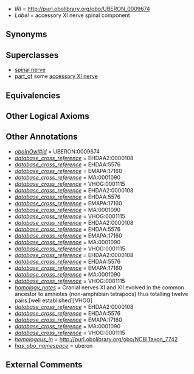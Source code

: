  * *IRI* = http://purl.obolibrary.org/obo/UBERON_0009674
 * *Label* = accessory XI nerve spinal component

## Synonyms


## Superclasses

 * [spinal nerve](../../UBERON/80/UBERON_0001780.md)
 * [part_of](../../BFO/50/BFO_0000050.md) some [accessory XI nerve](../../UBERON/19/UBERON_0002019.md)

## Equivalencies


## Other Logical Axioms


## Other Annotations

 * *[oboInOwl#id](../../id/oboInOwl#id.md)* = UBERON:0009674
 * *[database_cross_reference](../../ef/oboInOwl#hasDbXref.md)* = EHDAA2:0000108
 * *[database_cross_reference](../../ef/oboInOwl#hasDbXref.md)* = EHDAA:5576
 * *[database_cross_reference](../../ef/oboInOwl#hasDbXref.md)* = EMAPA:17160
 * *[database_cross_reference](../../ef/oboInOwl#hasDbXref.md)* = MA:0001090
 * *[database_cross_reference](../../ef/oboInOwl#hasDbXref.md)* = VHOG:0001115
 * *[database_cross_reference](../../ef/oboInOwl#hasDbXref.md)* = EHDAA2:0000108
 * *[database_cross_reference](../../ef/oboInOwl#hasDbXref.md)* = EHDAA:5576
 * *[database_cross_reference](../../ef/oboInOwl#hasDbXref.md)* = EMAPA:17160
 * *[database_cross_reference](../../ef/oboInOwl#hasDbXref.md)* = MA:0001090
 * *[database_cross_reference](../../ef/oboInOwl#hasDbXref.md)* = VHOG:0001115
 * *[database_cross_reference](../../ef/oboInOwl#hasDbXref.md)* = EHDAA2:0000108
 * *[database_cross_reference](../../ef/oboInOwl#hasDbXref.md)* = EHDAA:5576
 * *[database_cross_reference](../../ef/oboInOwl#hasDbXref.md)* = EMAPA:17160
 * *[database_cross_reference](../../ef/oboInOwl#hasDbXref.md)* = MA:0001090
 * *[database_cross_reference](../../ef/oboInOwl#hasDbXref.md)* = VHOG:0001115
 * *[database_cross_reference](../../ef/oboInOwl#hasDbXref.md)* = EHDAA2:0000108
 * *[database_cross_reference](../../ef/oboInOwl#hasDbXref.md)* = EHDAA:5576
 * *[database_cross_reference](../../ef/oboInOwl#hasDbXref.md)* = EMAPA:17160
 * *[database_cross_reference](../../ef/oboInOwl#hasDbXref.md)* = MA:0001090
 * *[database_cross_reference](../../ef/oboInOwl#hasDbXref.md)* = VHOG:0001115
 * *[homology_notes](../../UBPROP/03/UBPROP_0000003.md)* = Cranial nerves XI and XII evolved in the common ancestor to amniotes (non-amphibian tetrapods) thus totalling twelve pairs.[well established][VHOG]
 * *[database_cross_reference](../../ef/oboInOwl#hasDbXref.md)* = EHDAA2:0000108
 * *[database_cross_reference](../../ef/oboInOwl#hasDbXref.md)* = EHDAA:5576
 * *[database_cross_reference](../../ef/oboInOwl#hasDbXref.md)* = EMAPA:17160
 * *[database_cross_reference](../../ef/oboInOwl#hasDbXref.md)* = MA:0001090
 * *[database_cross_reference](../../ef/oboInOwl#hasDbXref.md)* = VHOG:0001115
 * *[homologous_in](../../core#homologous/in/core#homologous_in.md)* = http://purl.obolibrary.org/obo/NCBITaxon_7742
 * *[has_obo_namespace](../../ce/oboInOwl#hasOBONamespace.md)* = uberon

## External Comments

